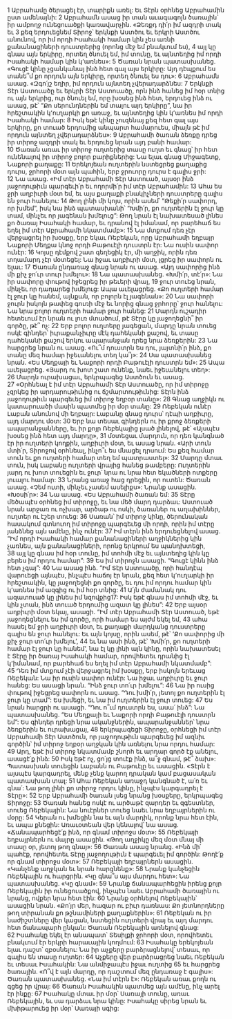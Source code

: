 1 Աբրահամը ծերացել էր, տարիքն առել: Եւ Տէրն օրհնեց Աբրահամին ըստ ամենայնի:
2 Աբրահամն ասաց իր տան աւագագոյն ծառային՝ իր ամբողջ ունեցուածքի կառավարչին. «Ձեռքդ դի՛ր իմ ազդրի տակ եւ 3 քեզ երդուեցնեմ Տիրոջ՝ երկնքի Աստծու եւ երկրի Աստծու անունով, որ իմ որդի Իսահակի համար կին չես առնի քանանացիների դուստրերից (որոնց մէջ եմ բնակւում ես), 4 այլ կը գնաս այն երկիրը, որտեղ ծնուել եմ, իմ տունը, եւ այնտեղից իմ որդի Իսահակի համար կին կ՚առնես»: 5 Ծառան նրան պատասխանեց. «Գուցէ կինը չցանկանայ ինձ հետ գալ այս երկիրը: Այդ դէպքում ես տանե՞մ քո որդուն այն երկիրը, որտեղ ծնուել ես դու»: 6 Աբրահամն ասաց. «Զգո՛յշ եղիր, իմ որդուն այնտեղ չվերադարձնես: 7 Երկնքի Տէր Աստուածը եւ երկրի Տէր Աստուածը, որն ինձ հանեց իմ հօր տնից ու այն երկրից, ուր ծնուել եմ, որը խօսեց ինձ հետ, երդուեց ինձ ու ասաց, թէ՝ “Քո սերունդներին եմ տալու այդ երկիրը”, նա իր հրեշտակին կ՚ուղարկի քո առաջ, եւ այնտեղից կին կ՚առնես իմ որդի Իսահակի համար: 8 Իսկ եթէ կինը չուզենայ քեզ հետ գալ այս երկիրը, քո տուած երդումից անպարտ համարուես, միայն թէ իմ որդուն այնտեղ չվերադարձնես»: 9 Աբրահամի ծառան ձեռքը դրեց իր տիրոջ ազդրի տակ եւ երդուեց նրան այդ բանի համար: 10 Ծառան առաւ իր տիրոջ ուղտերից տասը ուղտ եւ գնաց՝ իր հետ ունենալով իր տիրոջ բոլոր բարիքներից: Նա ելաւ գնաց Միջագետք, Նաքորի քաղաքը: 11 Երեկոյեան ուղտերին նստեցրեց քաղաքից դուրս, ջրհորի մօտ այն պահին, երբ ջրուորը դուրս է գալիս ջրի: 12 Նա ասաց. «Իմ տէր Աբրահամի Տէր Աստուած, այսօր ինձ յաջողութիւն պարգեւի՛ր եւ ողորմի՛ր իմ տէր Աբրահամին: 13 Ահա ես ջրի աղբիւրի մօտ եմ, եւ այս քաղաքի բնակիչների դուստրերը գալիս են ջուր հանելու: 14 Թող լինի մի կոյս, որին ասեմ՝ “Թեքի՛ր սափորդ, որ խմեմ”, իսկ նա ինձ պատասխանի՝ “Խմի՛ր, քո ուղտերին էլ ջուր կը տամ, մինչեւ որ յագենան խմելուց”: Թող նրան էլ նախատեսած լինես քո ծառայ Իսահակի համար, եւ դրանով էլ իմանամ, որ բարեհաճ ես եղել իմ տէր Աբրահամի նկատմամբ»: 15 Նա մտքում դեռ չէր վերջացրել իր խօսքը, երբ եկաւ Ռեբեկան, որը Աբրահամի եղբայր Նաքորի Մեղքա կնոջ որդի Բաթուէլի դուստրն էր: Նա ուսին սափոր ունէր: 16 Կոյսը դէմքով շատ գեղեցիկ էր, մի աղջիկ, որին դեռ տղամարդ չէր մօտեցել: Նա իջաւ աղբիւրի մօտ, լցրեց իր սափորն ու ելաւ: 17 Ծառան ընդառաջ գնաց նրան ու ասաց. «Այդ սափորից ինձ մի քիչ ջո՛ւր տուր խմելու»: 18 Նա պատասխանեց. «Խմի՛ր, տէ՛ր»: Նա իր սափորը փութով իջեցրեց իր թեւերի վրայ, 19 ջուր տուեց նրան, մինչեւ որ դադարեց խմելուց: Ապա աւելացրեց. «Քո ուղտերի համար էլ ջուր կը հանեմ, այնքան, որ բոլորն էլ յագենան»: 20 Նա սափորի ջուրն իսկոյն թափեց գուռի մէջ եւ նորից գնաց ջրհորը՝ ջուր հանելու: Նա նրա բոլոր ուղտերի համար ջուր հանեց: 21 Մարդն ուշադիր հետեւում էր նրան ու լուռ մտածում, թէ Տէրը կը յաջողեցնի՞ իր գործը, թէ՞ ոչ: 22 Երբ բոլոր ուղտերը յագեցան, մարդը նրան տուեց ոսկէ գինդեր՝ իւրաքանչիւրը մէկ դահեկանի քաշով, եւ տասը դահեկանի քաշով երկու ապարանջան դրեց նրա ձեռքերին: 23 Նա հարցրեց նրան ու ասաց. «Ու՞մ դուստրն ես դու, յայտնի՛ր ինձ, քո տանը մեզ համար իջեւանելու տեղ կա՞յ»: 24 Սա պատասխանեց նրան. «Ես Մեղքայի եւ Նաքորի որդի Բաթուէլի դուստրն եմ»: 25 Ապա աւելացրեց. «Յարդ ու խոտ շատ ունենք, նաեւ իջեւանելու տեղ»: 26 Մարդն ուրախացաւ, երկրպագեց Աստծուն եւ ասաց. 27 «Օրհնեալ է իմ տէր Աբրահամի Տէր Աստուածը, որ իմ տիրոջը չզրկեց իր արդարութիւնից ու ճշմարտութիւնից: Տէրն ինձ յաջողութիւն պարգեւեց իմ տիրոջ եղբօր տանը»: 28 Գնաց աղջիկն ու կատարուածի մասին պատմեց իր մօր տանը: 29 Ռեբեկան ունէր Լաբան անունով մի եղբայր: Լաբանը գնաց դուրս՝ դէպի աղբիւրը, այդ մարդու մօտ: 30 Երբ նա տեսաւ գինդերն ու իր քրոջ ձեռքերի ապարանջանները, եւ իր քոյր Ռեբեկայից լսած լինելով, թէ՝ «Այսպէս խօսեց ինձ հետ այդ մարդը», 31 մօտեցաւ մարդուն, որ դեռ կանգնած էր իր ուղտերի կողքին, աղբիւրի մօտ, եւ ասաց նրան. «Արի տուն մտի՛ր, Տիրոջով օրհնեալ, ինչո՞ւ ես մնացել դրսում: Ես քեզ համար տուն եւ քո ուղտերի համար տեղ եմ պատրաստել»: 32 Մարդը մտաւ տուն, իսկ Լաբանը ուղտերի վրայից հանեց թամբերը: Ուղտերին յարդ ու խոտ տուեցին եւ ջուր՝ նրա ու նրա հետ եկածների ոտքերը լուալու համար: 33 Նրանց առաջ հաց դրեցին, որ ուտեն: Ծառան ասաց. «Չեմ ուտի, մինչեւ չասեմ ասելիքս»: Նրանք ասացին. «Խօսի՛ր»: 34 Նա ասաց. «Ես Աբրահամի ծառան եմ: 35 Տէրը մեծապէս օրհնեց իմ տիրոջը, եւ նա մեծ մարդ դարձաւ: Աստուած նրան արջառ ու ոչխար, արծաթ ու ոսկի, ծառաներ ու աղախիններ, ուղտեր ու էշեր տուեց: 36 Սառան՝ իմ տիրոջ կինը, ծերունական հասակում գտնուող իմ տիրոջը պարգեւեց մի որդի, որին իմ տէրը յանձնեց այն ամէնը, ինչ ունէր: 37 Իմ տէրն ինձ երդուեցնելով ասաց. “Իմ որդի Իսահակի համար քանանացիների աղջիկներից կին չառնես, այն քանանացիների, որոնց երկրում ես պանդխտեցի, 38 այլ կը գնաս իմ հօր տունը, իմ տոհմի մէջ եւ այնտեղից կին կը բերես իմ որդու համար”: 39 Ես իմ տիրոջն ասացի. “Գուցէ կինն ինձ հետ չգայ”: 40 Նա ասաց ինձ. “Իմ Տէր Աստուածը, որի հանդէպ վարուեցի այնպէս, ինչպէս հաճոյ էր նրան, քեզ հետ կ՚ուղարկի իր հրեշտակին, կը յաջողեցնի քո գործը, եւ դու իմ որդու համար կին կ՚առնես իմ ազգից ու իմ հօր տնից: 41 Ա՛յն ժամանակ դու ազատուած կը լինես իմ նզովքից17: Իսկ եթէ գնաս իմ տոհմի մէջ, եւ կին չտան, ինձ տուած երդումից ազատ կը լինես”: 42 Երբ այսօր աղբիւրի մօտ եկայ, ասացի. “Իմ տէր Աբրահամի Տէր Աստուած, եթէ յաջողեցնելու ես իմ գործը, որի համար ես այժմ եկել եմ, 43 ահա հասել եմ ջրի աղբիւրի մօտ, եւ քաղաքի մարդկանց դուստրերը գալիս են ջուր հանելու: Եւ այն կոյսը, որին ասեմ, թէ՝ ‘Քո սափորից մի քիչ ջուր տո՛ւր խմելու’, 44 եւ նա ասի ինձ, թէ՝ ‘Խմի՛ր, քո ուղտերի համար էլ ջուր կը հանեմ’, նա էլ կը լինի այն կինը, որին նախատեսել է Տէրը իր ծառայ Իսահակի համար, որովհետեւ դրանից էլ կ՚իմանամ, որ բարեհաճ ես եղել իմ տէր Աբրահամի նկատմամբ”: 45 Դեռ իմ մտքում չէի վերջացրել իմ խօսքը, երբ իսկոյն երեւաց Ռեբեկան: Նա իր ուսին սափոր ունէր: Նա իջաւ աղբիւրը եւ ջուր հանեց: Ես ասացի նրան. “Ինձ ջուր տո՛ւր խմելու”: 46 Նա իր ուսից փութով իջեցրեց սափորն ու ասաց. “Դու խմի՛ր, յետոյ քո ուղտերին էլ ջուր կը տամ”: Ես խմեցի, եւ նա իմ ուղտերին էլ ջուր տուեց: 47 Ես նրան հարցրի ու ասացի. “Դու ո՞ւմ դուստրն ես, ասա՛ ինձ”: Նա պատասխանեց. “Ես Մեղքայի եւ Նաքորի որդի Բաթուէլի դուստրն եմ”: Ես գինդեր դրեցի նրա ականջներին, ապարանջաններ՝ նրա ձեռքերին եւ ուրախացայ, 48 երկրպագեցի Տիրոջը, օրհնեցի իմ տէր Աբրահամի Տէր Աստծուն, որ յաջողութիւն պարգեւեց իմ ազնիւ գործին՝ իմ տիրոջ եղբօր աղջկան կին առնելու նրա որդու համար: 49 Արդ, եթէ իմ տիրոջ նկատմամբ շնորհ եւ արդար գործ էք անելու, ասացէ՛ք ինձ: 50 Իսկ եթէ ոչ, ցո՛յց տուէք ինձ, ա՞ջ գնամ, թէ՞ ձախ»: Պատասխան տուեցին Լաբանն ու Բաթուէլը եւ ասացին. «Տէրն է այսպէս կարգադրել, մենք չենք կարող դրական կամ բացասական պատասխան տալ: 51 Ահա Ռեբեկան առաջդ կանգնած է, ա՛ռ եւ գնա՛: Նա թող լինի քո տիրոջ որդու կինը, ինչպէս կարգադրել է Տէրը»: 52 Երբ Աբրահամի ծառան լսեց նրանց խօսքերը, երկրպագեց Տիրոջը: 53 Ծառան հանեց ոսկէ ու արծաթէ զարդեր եւ զգեստներ, տուեց Ռեբեկային: Նա նուէրներ տուեց նաեւ նրա եղբայրներին ու մօրը: 54 Կերան ու խմեցին նա եւ այն մարդիկ, որոնք նրա հետ էին, եւ ապա քնեցին: Առաւօտեան վեր կենալով՝ նա ասաց. «Ճանապարհեցէ՛ք ինձ, որ գնամ տիրոջս մօտ»: 55 Ռեբեկայի եղբայրներն ու մայրը ասացին. «Թող աղջիկը մեզ մօտ մնայ մի տասը օր, յետոյ թող գնայ»: 56 Ծառան ասաց նրանց. «Ինձ մի՛ պահէք, որովհետեւ Տէրը յաջողութիւն է պարգեւել իմ գործին: Թողէ՛ք որ գնամ տիրոջս մօտ»: 57 Ռեբեկայի եղբայրներն ասացին. «Կանչենք աղջկան եւ նրան հարցնենք»: 58 Նրանք կանչեցին Ռեբեկային ու հարցրին. «Կը գնա՞ս այս մարդու հետ»: Նա պատասխանեց. «Կը գնամ»: 59 Նրանք ճանապարհեցին իրենց քոյր Ռեբեկային իր ունեցուածքով, ինչպէս նաեւ Աբրահամի ծառային ու նրանց, ովքեր նրա հետ էին: 60 Նրանք օրհնելով Ռեբեկային՝ ասացին նրան. «Քո՛յր մեր, հազար ու բիւր դառնաս: Քո յետնորդները թող տիրանան քո թշնամիների քաղաքներին»: 61 Ռեբեկան ու իր նաժիշտները վեր կացան, նստեցին ուղտերի վրայ եւ այդ մարդու հետ ճանապարհ ընկան: Ծառան Ռեբեկային առնելով գնաց: 62 Իսահակը եկել էր անապատ՝ Տեսիլքի ջրհորի մօտ, որովհետեւ բնակւում էր երկրի հարաւային կողմում: 63 Իսահակը երեկոյեան ելաւ դաշտ՝ զբօսնելու: Նա իր աչքերը բարձրացնելով՝ տեսաւ, որ գալիս են տասը ուղտեր: 64 Աչքերը վեր բարձրացրեց նաեւ Ռեբեկան եւ տեսաւ Իսահակին: Նա անմիջապէս իջաւ ուղտից 65 եւ հարցրեց ծառային. «Ո՞վ է այն մարդը, որ դաշտում մեզ ընդառաջ է գալիս»: Ծառան պատասխանեց. «Նա իմ տէրն է»: Ռեբեկան առաւ քողն ու գցեց իր վրայ: 66 Ծառան Իսահակին պատմեց այն ամէնը, ինչ արել էր ինքը: 67 Իսահակը մտաւ իր մօր՝ Սառայի տունը, առաւ Ռեբեկային, եւ սա դարձաւ նրա կինը: Իսահակը սիրեց նրան եւ մխիթարուեց իր մօր՝ Սառայի սգից:
